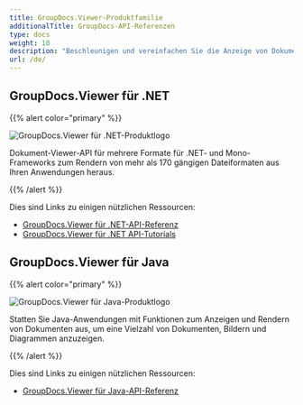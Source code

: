 ```yaml
---
title: GroupDocs.Viewer-Produktfamilie
additionalTitle: GroupDocs-API-Referenzen
type: docs
weight: 10
description: "Beschleunigen und vereinfachen Sie die Anzeige von Dokumenten oder Bildern in jeder plattformübergreifenden Anwendung mit unseren nativen GroupDocs.Viewer-APIs für .NET und Java"
url: /de/
---
```


## GroupDocs.Viewer für .NET

{{% alert color="primary" %}} 

![GroupDocs.Viewer für .NET-Produktlogo](../gdocs_net.png)

Dokument-Viewer-API für mehrere Formate für .NET- und Mono-Frameworks zum Rendern von mehr als 170 gängigen Dateiformaten aus Ihren Anwendungen heraus.

{{% /alert %}} 

Dies sind Links zu einigen nützlichen Ressourcen:

- [GroupDocs.Viewer für .NET-API-Referenz](/viewer/de/net/)
- [GroupDocs.Viewer für .NET API-Tutorials](/tutorials/viewer/de/net/)


## GroupDocs.Viewer für Java

{{% alert color="primary" %}}

![GroupDocs.Viewer für Java-Produktlogo](../gdocs_java.png)

Statten Sie Java-Anwendungen mit Funktionen zum Anzeigen und Rendern von Dokumenten aus, um eine Vielzahl von Dokumenten, Bildern und Diagrammen anzuzeigen.

{{% /alert %}}

Dies sind Links zu einigen nützlichen Ressourcen:

- [GroupDocs.Viewer für Java-API-Referenz](/viewer/java/)
